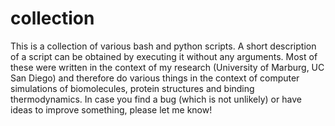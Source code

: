 # collection
This is a collection of various bash and python scripts. A short description
of a script can be obtained by executing it without any arguments. Most of
these were written in the context of my research (University of Marburg, UC
San Diego) and therefore do various things in the context of computer
simulations of biomolecules, protein structures and binding thermodynamics.
In case you find a bug (which is not unlikely) or have ideas to improve something, please let me
know!